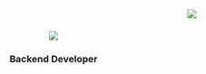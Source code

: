 <img align="right" src="?page_id=AanchalMakhija.AanchalMakhija"/>
<h1 align="center">
<a href="https://git.io/typing-svg">
<img  src="http://readme-typing-svg.herokuapp.com?font=Sedan&pause=1000&random=false&width=435&lines=Hi+there+%F0%9F%91%8B%F0%9F%8F%BB+I'm+Aanchal+Makhija+!!"/>
</a>
</h1>
<h3 align ="center"> Backend Developer </h3>
<br/>
<div align="center">
<a href="https://www.linkedin.com/in/aanchal-makhija-8b9183257/" target="_blank">




<!--
**AanchalMakhija/AanchalMakhija** is a ✨ _special_ ✨ repository because its `README.md` (this file) appears on your GitHub profile.

Here are some ideas to get you started:


- 🌱 I’m currently learning on Aws
- 📫 How to reach me: aanchal.makhija999@gmail.com

